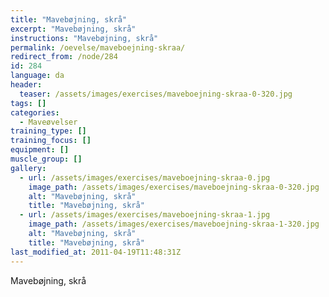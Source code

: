 ```yaml
---
title: "Mavebøjning, skrå"
excerpt: "Mavebøjning, skrå"
instructions: "Mavebøjning, skrå"
permalink: /oevelse/maveboejning-skraa/
redirect_from: /node/284
id: 284
language: da
header:
  teaser: /assets/images/exercises/maveboejning-skraa-0-320.jpg
tags: []
categories:
  - Maveøvelser
training_type: []
training_focus: []
equipment: []
muscle_group: []
gallery:
  - url: /assets/images/exercises/maveboejning-skraa-0.jpg
    image_path: /assets/images/exercises/maveboejning-skraa-0-320.jpg
    alt: "Mavebøjning, skrå"
    title: "Mavebøjning, skrå"
  - url: /assets/images/exercises/maveboejning-skraa-1.jpg
    image_path: /assets/images/exercises/maveboejning-skraa-1-320.jpg
    alt: "Mavebøjning, skrå"
    title: "Mavebøjning, skrå"
last_modified_at: 2011-04-19T11:48:31Z
---
```


Mavebøjning, skrå
